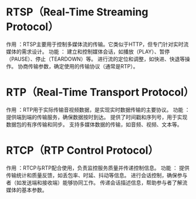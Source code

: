 # RTSP（Real-Time Streaming Protocol）
作用 ：RTSP主要用于控制多媒体流的传输。它类似于HTTP，但专门针对实时流媒体的需求设计。
功能 ：
建立和控制媒体会话，如播放（PLAY）、暂停（PAUSE）、停止（TEARDOWN）等。
进行流的定位和调整，如快进、快退等操作。
协商传输参数，确定使用的传输协议（通常是RTP）。

# RTP（Real-Time Transport Protocol）
作用 ：RTP用于实际传输音视频数据，是实现实时数据传输的主要协议。
功能 ：
提供端到端的传输服务，确保数据按时到达。
提供了时间戳和序列号，用于实现数据包的有序传输和同步。 
支持多媒体数据的传输，如音频、视频、文本等。

# RTCP（RTP Control Protocol）
作用 ：RTCP与RTP配合使用，负责监控服务质量并传递控制信息。
功能 ：
提供传输统计和质量反馈，如丢包率、时延、抖动等信息。
进行会话控制，确保参与者（如发送端和接收端）能够协同工作。
传递会话描述信息，帮助参与者了解流媒体的基本参数。
